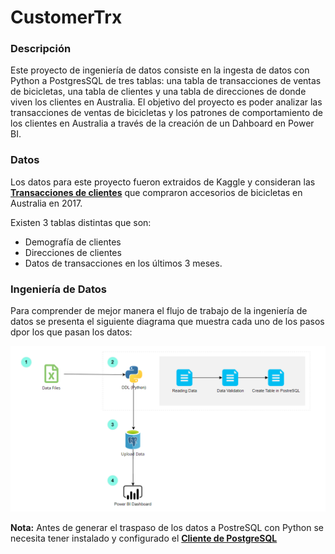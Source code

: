 # **CustomerTrx**  

### **Descripción**  
Este proyecto de ingeniería de datos consiste en la ingesta de datos con Python a PostgresSQL de tres tablas: una tabla de transacciones de ventas de bicicletas, una tabla de clientes y una tabla de direcciones de donde viven los clientes en Australia. El objetivo del proyecto es poder analizar las transacciones de ventas de bicicletas y los patrones de comportamiento de los clientes en Australia a través de la creación de un Dahboard en Power BI.  

### **Datos**  
Los datos para este proyecto fueron extraidos de Kaggle y consideran las  [**Transacciones de clientes**](https://www.kaggle.com/datasets/archit9406/customer-transaction-dataset) que compraron accesorios de bicicletas en Australia en 2017. 

Existen 3 tablas distintas que son:
- Demografía de clientes
- Direcciones de clientes
- Datos de transacciones en los últimos 3 meses.


### **Ingeniería de Datos**  

Para comprender de mejor manera el flujo de trabajo de la ingeniería de datos se presenta el siguiente diagrama que muestra cada uno de los pasos dpor los que pasan los datos:

![flujo](https://github.com/MirandaCR/CustomerTrx/blob/main/Images/ArchitectureData.png)


**Nota:** Antes de generar el traspaso de los datos a PostreSQL con Python se necesita tener instalado y configurado el [**Cliente de PostgreSQL**](https://www.postgresql.org/ftp/odbc/versions/msi/)
  





